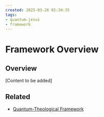 ```yaml
---
created: 2025-03-26 02:34:35
tags:
- quantum-jesus
- framework
---
```

   
# Framework Overview   
   
## Overview   
   
[Content to be added]   
   
## Related   
   
- [Quantum-Theological Framework](Quantum-Theological%20Framework.md)